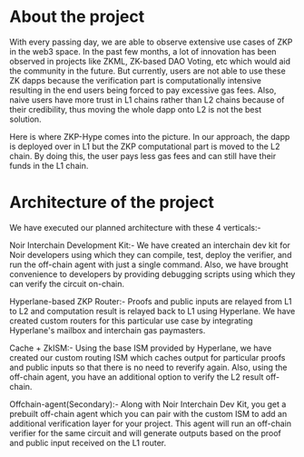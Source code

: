 # About the project
With every passing day, we are able to observe extensive use cases of ZKP in the web3 space. In the past few months, a lot of innovation has been observed in projects like ZKML, ZK-based DAO Voting, etc which would aid the community in the future. But currently, users are not able to use these ZK dapps because the verification part is computationally intensive resulting in the end users being forced to pay excessive gas fees. Also, naive users have more trust in L1 chains rather than L2 chains because of their credibility, thus moving the whole dapp onto L2 is not the best solution.

Here is where ZKP-Hype comes into the picture. In our approach, the dapp is deployed over in L1 but the ZKP computational part is moved to the L2 chain. By doing this, the user pays less gas fees and can still have their funds in the L1 chain.

# Architecture of the project
We have executed our planned architecture with these 4 verticals:-

Noir Interchain Development Kit:- We have created an interchain dev kit for Noir developers using which they can compile, test, deploy the verifier, and run the off-chain agent with just a single command. Also, we have brought convenience to developers by providing debugging scripts using which they can verify the circuit on-chain.

Hyperlane-based ZKP Router:- Proofs and public inputs are relayed from L1 to L2 and computation result is relayed back to L1 using Hyperlane. We have created custom routers for this particular use case by integrating Hyperlane's mailbox and interchain gas paymasters.

Cache + ZkISM:- Using the base ISM provided by Hyperlane, we have created our custom routing ISM which caches output for particular proofs and public inputs so that there is no need to reverify again. Also, using the off-chain agent, you have an additional option to verify the L2 result off-chain.

Offchain-agent(Secondary):- Along with Noir Interchain Dev Kit, you get a prebuilt off-chain agent which you can pair with the custom ISM to add an additional verification layer for your project. This agent will run an off-chain verifier for the same circuit and will generate outputs based on the proof and public input received on the L1 router.
